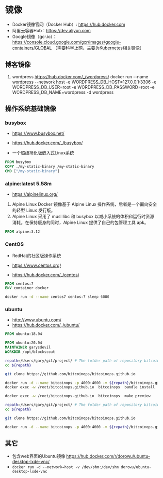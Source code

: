# 镜像
- Docker镜像官网（Docker Hub）: https://hub.docker.com
- 阿里云容器Hub：https://dev.aliyun.com
- Google镜像（gcr.io）：https://console.cloud.google.com/gcr/images/google-containers/GLOBAL
（需要科学上网，主要为Kubernetes相关镜像）

## 博客镜像
1. wordpress
https://hub.docker.com/_/wordpress/
docker run --name wordpress  --network host -e WORDPRESS_DB_HOST=127.0.0.1:3306 -e WORDPRESS_DB_USER=root -e WORDPRESS_DB_PASSWORD=root -e WORDPRESS_DB_NAME=wordpress  -d wordpress


## 操作系统基础镜像
### busybox
- https://www.busybox.net/
- https://hub.docker.com/_/busybox/

- 一个超级简化版嵌入式Linux系统

```Dockerfile
FROM busybox
COPY ./my-static-binary /my-static-binary
CMD ["/my-static-binary"]
```

### alpine:latest 5.58m
- https://alpinelinux.org/

1. Alpine Linux Docker 镜像基于 Alpine Linux 操作系统，后者是一个面向安全的轻型 Linux 发行版。
2. Alpine Linux 采用了 musl libc 和 busybox 以减小系统的体积和运行时资源消耗。在保持瘦身的同时，Alpine Linux 提供了自己的包管理工具 apk。
```Dockerfile
FROM alpine:3.12
```

### CentOS
- RedHat的社区版操作系统

- https://www.centos.org/
- https://hub.docker.com/_/centos/

```Dockerfile
FROM centos:7
ENV container docker
```

```bash
docker run -d --name centos7 centos:7 sleep 6000
```

### ubuntu

- http://www.ubuntu.com/
- https://hub.docker.com/_/ubuntu/

```Dockerfile
FROM ubuntu:18.04
```

```Dockerfile
FROM ubuntu:20.04
MAINTAINER garysdevil
WORKDIR /opt/blockscout
```

```bash
repath=/Users/gary/git/project/ # The folder path of repository bitcoinops.github.io
cd ${repath}

git clone https://github.com/bitcoinops/bitcoinops.github.io

docker run -d --name bitcoinops -p 4000:4000 -v ${repath}/bitcoinops.github.io:/root/bitcoinops.github.io ruby:2.6.4-stretch sleep 31536000
docker exec -w /root/bitcoinops.github.io  bitcoinops  bundle install

docker exec -w /root/bitcoinops.github.io  bitcoinops  make preview
```

```bash
repath=/Users/gary/git/project/ # The folder path of repository bitcoinops.github.io
cd ${repath}

git clone https://github.com/bitcoinops/bitcoinops.github.io

docker run -d --name bitcoinops -p 4000:4000 -v ${repath}/bitcoinops.github.io:/root/bitcoinops.github.io -w /root/bitcoinops.github.io ruby:2.6.4-stretch /bin/bash -c "bundle install && make preview"
```

## 其它
- 包含web界面的Ubuntu镜像 https://hub.docker.com/r/dorowu/ubuntu-desktop-lxde-vnc/
- `` docker run -d --network=host -v /dev/shm:/dev/shm dorowu/ubuntu-desktop-lxde-vnc ``